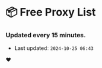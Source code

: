 # :package: Free Proxy List
### Updated every 15 minutes.

- Last updated: `2024-10-25 06:43`

:heart:
